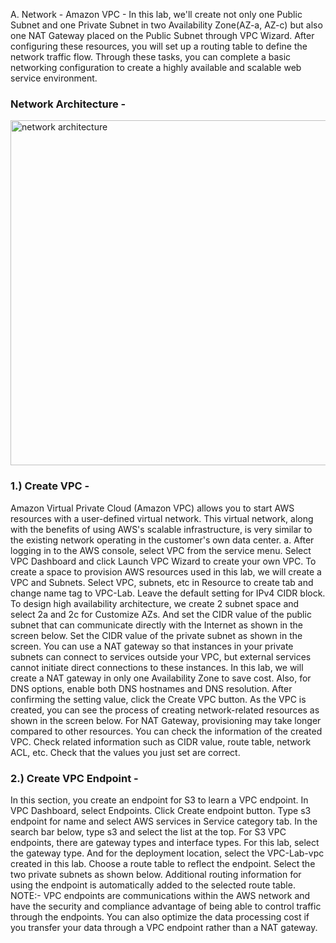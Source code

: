 A. Network - Amazon VPC -</b></h3> 
In this lab, we'll create not only one Public Subnet and one Private Subnet in two Availability Zone(AZ-a, AZ-c) 
but also one NAT Gateway placed on the Public Subnet through VPC Wizard. After configuring these resources,
you will set up a routing table to define the network traffic flow. 
Through these tasks, you can complete a basic networking configuration to create a highly available and scalable web service environment. 
<h3><b>
Network Architecture - </b></h3>
<img width="552" alt="network architecture" src="https://github.com/manas0120/Highly-Available-Multi-Tier-Web-Application/assets/60257363/8d22459a-3bd4-4fea-8d05-9d0805903c47">
<h3><b>
1.) Create  VPC - </b></h3>Amazon Virtual Private Cloud (Amazon VPC) allows you to start AWS resources with a user-defined virtual network. 
This virtual network, along with the benefits of using AWS's scalable infrastructure, is very similar to 
the existing network operating in the customer's own data center. 
a. After logging in to the AWS console, select VPC from the service menu. 
Select VPC Dashboard and click Launch VPC Wizard to create your own VPC. 
To create a space to provision AWS resources used in this lab, we will create a VPC and Subnets. 
Select VPC, subnets, etc in Resource to create tab and change name tag to VPC-Lab. Leave the default setting for IPv4 CIDR block. 
To design high availability architecture, we create 2 subnet space and select 2a and 2c for Customize AZs.
And set the CIDR value of the public subnet that can communicate directly with the Internet as shown in the screen below. 
Set the CIDR value of the private subnet as shown in the screen. 
You can use a NAT gateway so that instances in your private subnets can connect to services outside your VPC, 
but external services cannot initiate direct connections to these instances. In this lab, 
we will create a NAT gateway in only one Availability Zone to save cost. Also, for DNS options, 
enable both DNS hostnames and DNS resolution. After confirming the setting value, click the Create VPC button. 
As the VPC is created, you can see the process of creating network-related resources as shown in the screen below. 
For NAT Gateway, provisioning may take longer compared to other resources. 
You can check the information of the created VPC. Check related information such as CIDR value, route table, network ACL, etc. 
Check that the values you just set are correct. 
<h3><b>
2.) Create VPC Endpoint - </b></h3>In this section, you create an endpoint for S3 to learn a VPC endpoint. 
In VPC Dashboard, select Endpoints. Click Create endpoint button. 
Type s3 endpoint for name and select AWS services in Service category tab. In the search bar below, type s3 and select the list at the top. 
For S3 VPC endpoints, there are gateway types and interface types. For this lab, select the gateway type. 
And for the deployment location, select the VPC-Lab-vpc created in this lab. 
Choose a route table to reflect the endpoint. Select the two private subnets as shown below. 
Additional routing information for using the endpoint is automatically added to the selected route table. 
NOTE:- VPC endpoints are communications within the AWS network and have the security and compliance 
advantage of being able to control traffic through the endpoints. You can also optimize the data processing 
cost if you transfer your data through a VPC endpoint rather than a NAT gateway. 
</p>
